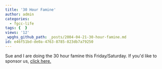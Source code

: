 ```yaml
---
title: '30 Hour Famine'
author: admin
categories:
  - fgcc-life
tags: {  }
views: '12'
_wpghs_github_path: _posts/2004-04-21-30-hour-famine.md
id: e46f51bd-de0a-4763-8785-823db7a79250
---
```

<p>Sue and I are doing the 30 hour famine this Friday/Saturday.  If you'd like to sponsor us, <a href="https://www2.worldvision.ca/famine/action/refer?itemNumber=12333554&amp;participant=26076372">click here.</a></p>
